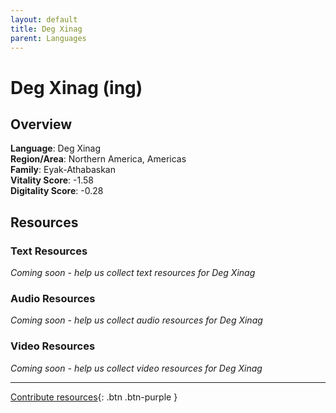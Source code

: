 ```yaml
---
layout: default
title: Deg Xinag
parent: Languages
---
```


# Deg Xinag (ing)

## Overview

**Language**: Deg Xinag  
**Region/Area**: Northern America, Americas  
**Family**: Eyak-Athabaskan  
**Vitality Score**: -1.58  
**Digitality Score**: -0.28  

## Resources

### Text Resources
*Coming soon - help us collect text resources for Deg Xinag*

### Audio Resources
*Coming soon - help us collect audio resources for Deg Xinag*

### Video Resources
*Coming soon - help us collect video resources for Deg Xinag*

---

[Contribute resources](https://fairtrain.github.io/){: .btn .btn-purple }

